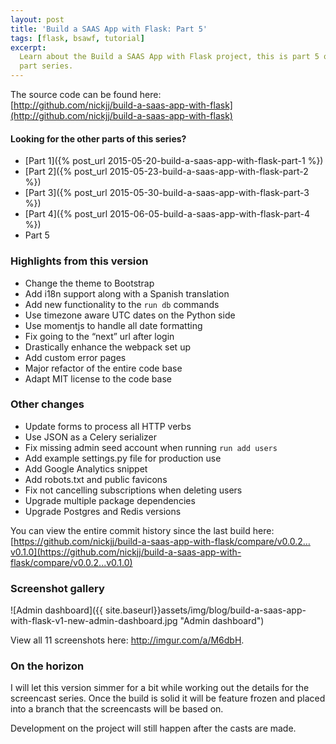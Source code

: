 ```yaml
---
layout: post
title: 'Build a SAAS App with Flask: Part 5'
tags: [flask, bsawf, tutorial]
excerpt:
  Learn about the Build a SAAS App with Flask project, this is part 5 of a 5
  part series.
---
```


The source code can be found here:  
[http://github.com/nickjj/build-a-saas-app-with-flask](http://github.com/nickjj/build-a-saas-app-with-flask)

#### Looking for the other parts of this series?

- [Part 1]({% post_url 2015-05-20-build-a-saas-app-with-flask-part-1 %})
- [Part 2]({% post_url 2015-05-23-build-a-saas-app-with-flask-part-2 %})
- [Part 3]({% post_url 2015-05-30-build-a-saas-app-with-flask-part-3 %})
- [Part 4]({% post_url 2015-06-05-build-a-saas-app-with-flask-part-4 %})
- Part 5

### Highlights from this version

- Change the theme to Bootstrap
- Add i18n support along with a Spanish translation
- Add new functionality to the `run db` commands
- Use timezone aware UTC dates on the Python side
- Use momentjs to handle all date formatting
- Fix going to the “next” url after login
- Drastically enhance the webpack set up
- Add custom error pages
- Major refactor of the entire code base
- Adapt MIT license to the code base

### Other changes

- Update forms to process all HTTP verbs
- Use JSON as a Celery serializer
- Fix missing admin seed account when running `run add users`
- Add example settings.py file for production use
- Add Google Analytics snippet
- Add robots.txt and public favicons
- Fix not cancelling subscriptions when deleting users
- Upgrade multiple package dependencies
- Upgrade Postgres and Redis versions

You can view the entire commit history since the last build here:  
[https://github.com/nickjj/build-a-saas-app-with-flask/compare/v0.0.2…v0.1.0](https://github.com/nickjj/build-a-saas-app-with-flask/compare/v0.0.2...v0.1.0)

### Screenshot gallery

![Admin dashboard]({{ site.baseurl}}assets/img/blog/build-a-saas-app-with-flask-v1-new-admin-dashboard.jpg "Admin dashboard")

View all 11 screenshots here:
<a target="_blank" href="http://imgur.com/a/M6dbH">http://imgur.com/a/M6dbH</a>.

### On the horizon

I will let this version simmer for a bit while working out the details for the
screencast series. Once the build is solid it will be feature frozen and placed
into a branch that the screencasts will be based on.

Development on the project will still happen after the casts are made.

